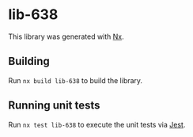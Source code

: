 # lib-638

This library was generated with [Nx](https://nx.dev).

## Building

Run `nx build lib-638` to build the library.

## Running unit tests

Run `nx test lib-638` to execute the unit tests via [Jest](https://jestjs.io).
